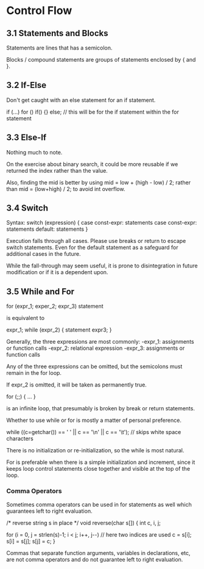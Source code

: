 # Control Flow

## 3.1 Statements and Blocks

Statements are lines that has a semicolon.

Blocks / compound statements are groups of statements enclosed by { and }.

## 3.2 If-Else

Don't get caught with an else statement for an if statement.

if (...) 
  for () 
    if() {}
else;  // this will be for the if statement within the for statement

## 3.3 Else-If

Nothing much to note.

On the exercise about binary search, it could be more reusable if we returned the index rather than the value.

Also, finding the mid is better by using
  mid = low + (high - low) / 2;
rather than
  mid = (low+high) / 2;
to avoid int overflow.

## 3.4 Switch

Syntax:
switch (expression) {
  case const-expr: statements
  case const-expr: statements
  default: statements
}

Execution falls through all cases. Please use breaks or return to escape switch statements. Even for the default statement as a safeguard for additional cases in the future.

While the fall-through may seem useful, it is prone to disintegration in future modification or if it is a dependent upon.

## 3.5 While and For

  for (expr_1; exper_2; expr_3)
    statement

is equivalent to

  expr_1;
  while (expr_2) {
    statement
    expr3;
  }

Generally, the three expressions are most commonly:
-expr_1: assignments or function calls 
-expr_2: relational expression 
-expr_3: assignments or function calls

Any of the three expressions can be omitted, but the semicolons must remain in the for loop.

If expr_2 is omitted, it will be taken as permanently true.

  for (;;) {
    ...
  }

is an infinite loop, that presumably is broken by break or return statements.

Whether to use while or for is mostly a matter of personal preference.

  while ((c=getchar()) == ' ' || c == '\n' || c == '\t'); // skips white space characters

There is no initialization or re-initialization, so the while is most natural.

For is preferable when there is a simple initialization and increment, since it keeps loop control statements close together and visible at the top of the loop.

### Comma Operators
Sometimes comma operators can be used in for statements as well which guarantees left to right evaluation.

/* reverse string s in place */
void reverse(char s[])
{
  int c, i, j;

  for (i = 0, j = strlen(s)-1; i < j; i++, j--) // here two indices are used
    c = s[i];
    s[i] = s[j];
    s[j] = c;
}

Commas that separate function arguments, variables in declarations, etc, are not comma operators and do not guarantee left to right evaluation.

